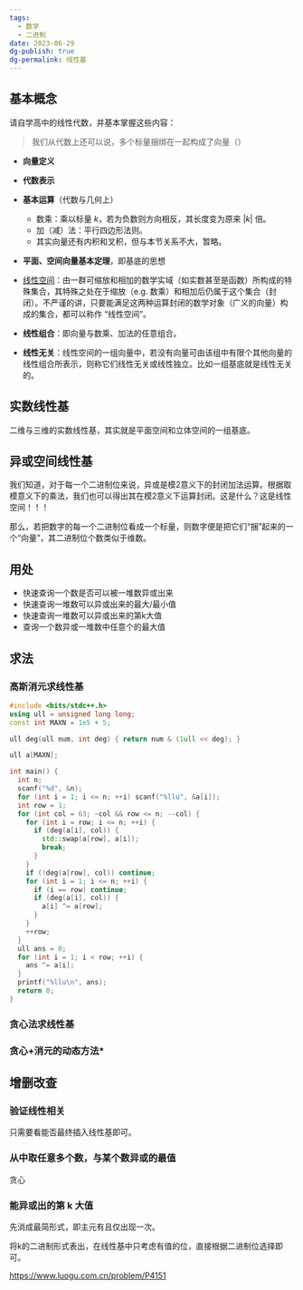 ```yaml
---
tags:
  - 数学
  - 二进制
date: 2023-06-29
dg-publish: true
dg-permalink: 线性基
---
```


## 基本概念

请自学高中的线性代数，并基本掌握这些内容：

> 我们从代数上还可以说，多个标量捆绑在一起构成了向量（）

- **向量定义**
- **代数表示**
- **基本运算**（代数与几何上）
	- 数乘：乘以标量 $k$，若为负数则方向相反，其长度变为原来 $|k|$ 倍。
	- 加（减）法：平行四边形法则。
	- 其实向量还有内积和叉积，但与本节关系不大，暂略。
- **平面、空间向量基本定理**，即基底的思想

- [线性空间](https://zh.wikipedia.org/wiki/%E5%90%91%E9%87%8F%E7%A9%BA%E9%97%B4)：由一群可缩放和相加的数学实域（如实数甚至是函数）所构成的特殊集合，其特殊之处在于缩放（e.g. 数乘）和相加后仍属于这个集合（封闭）。不严谨的讲，只要能满足这两种运算封闭的数学对象（广义的向量）构成的集合，都可以称作 “线性空间”。
- **线性组合**：即向量与数乘、加法的任意组合。
- **线性无关**：线性空间的一组向量中，若没有向量可由该组中有限个其他向量的线性组合所表示，则称它们线性无关或线性独立。比如一组基底就是线性无关的。

## 实数线性基

二维与三维的实数线性基，其实就是平面空间和立体空间的一组基底。


## 异或空间线性基

我们知道，对于每一个二进制位来说，异或是模2意义下的封闭加法运算。根据取模意义下的乘法，我们也可以得出其在模2意义下运算封闭。这是什么？这是线性空间！！！

那么，若把数字的每一个二进制位看成一个标量，则数字便是把它们“捆”起来的一个“向量”，其二进制位个数类似于维数。


## 用处

- 快速查询一个数是否可以被一堆数异或出来
- 快速查询一堆数可以异或出来的最大/最小值
- 快速查询一堆数可以异或出来的第k大值
- 查询一个数异或一堆数中任意个的最大值

## 求法

### 高斯消元求线性基

```cpp
#include <bits/stdc++.h>
using ull = unsigned long long;
const int MAXN = 1e5 + 5;

ull deg(ull num, int deg) { return num & (1ull << deg); }

ull a[MAXN];

int main() {
  int n;
  scanf("%d", &n);
  for (int i = 1; i <= n; ++i) scanf("%llu", &a[i]);
  int row = 1;
  for (int col = 63; ~col && row <= n; --col) {
    for (int i = row; i <= n; ++i) {
      if (deg(a[i], col)) {
        std::swap(a[row], a[i]);
        break;
      }
    }
    if (!deg(a[row], col)) continue;
    for (int i = 1; i <= n; ++i) {
      if (i == row) continue;
      if (deg(a[i], col)) {
        a[i] ^= a[row];
      }
    }
    ++row;
  }
  ull ans = 0;
  for (int i = 1; i < row; ++i) {
    ans ^= a[i];
  }
  printf("%llu\n", ans);
  return 0;
}
```

### 贪心法求线性基


### 贪心+消元的动态方法*



## 增删改查

### 验证线性相关

只需要看能否最终插入线性基即可。
### 从中取任意多个数，与某个数异或的最值

贪心
### 能异或出的第 k 大值

先消成最简形式，即主元有且仅出现一次。

将k的二进制形式表出，在线性基中只考虑有值的位，直接根据二进制位选择即可。

https://www.luogu.com.cn/problem/P4151